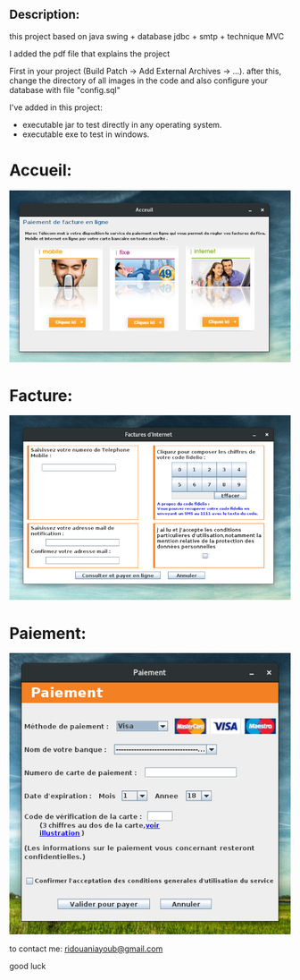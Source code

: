 ## Description:

this project based on java swing + database jdbc + smtp + technique MVC

I added the pdf file that explains the project

First in your project (Build Patch -> Add External Archives -> ...). after this, change the directory of all images in the code and also configure your database with file "config.sql"

I've added in this project:
- executable jar to test directly in any operating system.
- executable exe to test in windows.

# Accueil:
![Accueil](https://raw.githubusercontent.com/ayoubridouani/maroc_telecom/master/View1-Accueil.png "Accueil")

# Facture:
![Facture](https://raw.githubusercontent.com/ayoubridouani/maroc_telecom/master/View2-Facture%20Internet.png "Facture")

# Paiement:
![Paiement](https://raw.githubusercontent.com/ayoubridouani/maroc_telecom/master/View3-Paiement.png "Paiement")


to contact me: ridouaniayoub@gmail.com

good luck
